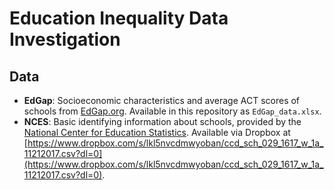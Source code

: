 # Education Inequality Data Investigation

## Data

- **EdGap**: Socioeconomic characteristics and average ACT scores of schools from [EdGap.org](https://edgap.org). Available in this repository as `EdGap_data.xlsx`.
- **NCES**: Basic identifying information about schools, provided by the [National Center for Education Statistics](https://nces.ed.gov/ccd/pubschuniv.asp). Available via Dropbox at [https://www.dropbox.com/s/lkl5nvcdmwyoban/ccd_sch_029_1617_w_1a_11212017.csv?dl=0](https://www.dropbox.com/s/lkl5nvcdmwyoban/ccd_sch_029_1617_w_1a_11212017.csv?dl=0).
